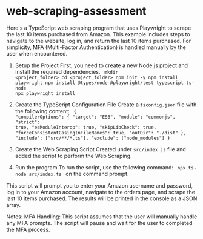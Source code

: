 # web-scraping-assessment

Here's a TypeScript web scraping program that uses Playwright to scrape the last 10 items purchased from Amazon. This example includes steps to navigate to the website, log in, and return the last 10 items purchased. For simplicity, MFA (Multi-Factor Authentication) is handled manually by the user when encountered.

1. Setup the Project
     First, you need to create a new Node.js project and install the required dependencies.
      <code>
      mkdir <project_folder>
      cd <project_folder>
      npm init -y
      npm install playwright
      npm install @types/node @playwright/test typescript ts-node
      npx playwright install
      </code>

2. Create the TypeScript Configuration File
      Create a `tsconfig.json` file with the following content:
      <code>
            {
        "compilerOptions": {
          "target": "ES6",
          "module": "commonjs",
          "strict": true,
          "esModuleInterop": true,
          "skipLibCheck": true,
          "forceConsistentCasingInFileNames": true,
          "outDir": "./dist"
        },
        "include": ["src/**/*.ts"],
        "exclude": ["node_modules"]
      }
      </code>

3. Create the Web Scraping Script
     Created under `src/index.js` file and added the script to perform the Web Scraping.

4. Run the program
     To run the script, use the following command:
     <code> npx ts-node src/index.ts </code> on the command prompt.

This script will prompt you to enter your Amazon username and password, log in to your Amazon account, navigate to the orders page, and scrape the last 10 items purchased. The results will be printed in the console as a JSON array.

Notes:
MFA Handling: This script assumes that the user will manually handle any MFA prompts. The script will pause and wait for the user to completed the MFA process.
       
